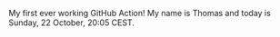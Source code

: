 My first ever working GitHub Action!
My name is Thomas and today is Sunday, 22 October, 20:05 CEST. 
